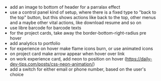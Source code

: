 - add an image to bottom of header for a parralax effect 
- use a control panel kind of setup, where there is a fixed type to "back to the top" button, but this shows actions like back to the top, other menus and a maybe other vital actions, like download resume and so on 
- use libre barcode for barcode texts 
- for the project cards, take away the border-bottom-right-radius pre hover
- add analytics to portfolio
- for experience on hover make flame icons burn, or use animated icons 
- on project card make arrow appear when hover over link 
- on work experience card, add neon to position on hover (https://daily-dev-tips.com/posts/css-neon-animation/)
- add a switch for either email or phone number, based on the user's choice